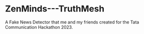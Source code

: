 # ZenMinds---TruthMesh
A Fake News Detector that me and my friends created for the Tata Communication Hackathon 2023.
